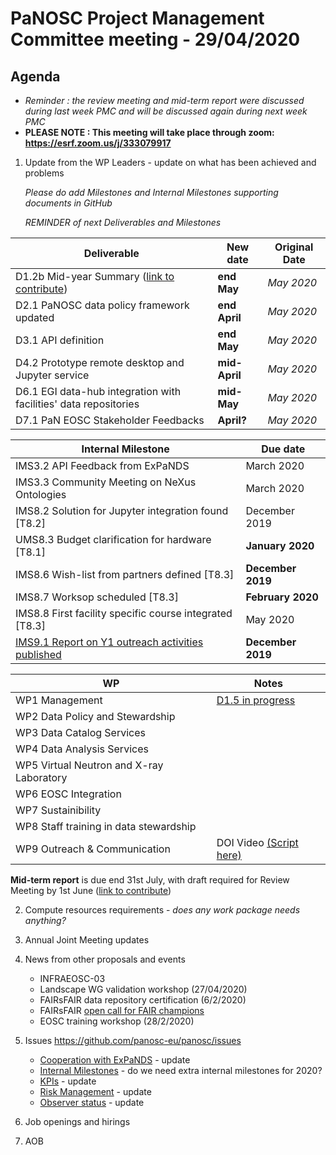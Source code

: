 PaNOSC Project Management Committee meeting - 29/04/2020 
========================================================

Agenda
------	
* *Reminder : the review meeting and mid-term report were discussed during last week PMC and will be discussed again during next week PMC*
* **PLEASE NOTE : This meeting will take place through zoom:  https://esrf.zoom.us/j/333079917**

1. Update from the WP Leaders - update on what has been achieved and problems

    *Please do add Milestones and Internal Milestones supporting documents in GitHub*

    *REMINDER of next Deliverables and Milestones* 

| Deliverable | New date | Original Date | 
| ----------- | -------- | ------------- | 
| D1.2b Mid-year Summary ([link to contribute](https://docs.google.com/document/d/1X96DtpDITHmHwcHVNgRrcMSOZyjwb9C2/edit#heading=h.gjdgxs)) | **end May** | *May 2020* | 
| D2.1 PaNOSC data policy framework updated | **end April** | *May 2020* | 
| D3.1 API definition | **end May** | *May 2020* | 
| D4.2 Prototype remote desktop and Jupyter service | **mid-April** | *May 2020* |  
| D6.1 EGI data-hub integration with facilities' data repositories | **mid-May** | *May 2020* | 
| D7.1 PaN EOSC Stakeholder Feedbacks | **April?** | *May 2020* | 

| Internal Milestone | Due date |
| ------------------ | -------- |
| IMS3.2 API Feedback from ExPaNDS | March 2020 |
| IMS3.3 Community Meeting on NeXus Ontologies | March 2020 |
| IMS8.2 Solution for Jupyter integration found [T8.2] | December 2019 |
| UMS8.3 Budget clarification for hardware [T8.1] | **January 2020** |
| IMS8.6 Wish-list from partners defined [T8.3] | **December 2019** |
| IMS8.7 Worksop scheduled [T8.3] | **February 2020** |
| IMS8.8 First facility specific course integrated [T8.3] | May 2020 |
| [IMS9.1 Report on Y1 outreach activities published](https://github.com/panosc-eu/panosc/blob/master/Submitted%20Internal%20Milestones/IMS9.1%20Report%20onf%20Y1%20outreach%20activities/IM9_V2.docx) | **December 2019** |

| WP | Notes |
| -- | ----- |
| WP1 Management | [D1.5 in progress](https://docs.google.com/document/d/1X96DtpDITHmHwcHVNgRrcMSOZyjwb9C2/edit) |
| WP2 Data Policy and Stewardship |  | 
| WP3 Data Catalog Services |  | 
| WP4 Data Analysis Services |  | 
| WP5 Virtual Neutron and X-ray Laboratory |  | 
| WP6 EOSC Integration |  | 
| WP7 Sustainibility |  | 
| WP8 Staff training in data stewardship | | 
| WP9 Outreach & Communication | DOI Video [(Script  here)](https://github.com/panosc-eu/panosc/blob/master/Work%20Packages/WP9%20Outreach%20and%20communication/DOI%20Video/DOI%20VIDEO_script_def.docx) | 

**Mid-term report** is due end 31st July, with draft required for Review Meeting by 1st June ([link to contribute](https://docs.google.com/document/d/1S0Urn-BLYVrPDjUxCEpKYHMlK3jIHEhC/edit?dls=true)) 

2. Compute resources requirements - *does any work package needs anything?*

3. Annual Joint Meeting updates

4. News from other proposals and events
    * INFRAEOSC-03
    * Landscape WG validation workshop (27/04/2020)
    * FAIRsFAIR data repository certification (6/2/2020)
    * FAIRsFAIR [open call for FAIR champions](https://www.fairsfair.eu/form/open-call-european-fair-champions)
    * EOSC training workshop (28/2/2020)

5. Issues https://github.com/panosc-eu/panosc/issues
    * [Cooperation with ExPaNDS](https://github.com/panosc-eu/panosc/issues/46) - update
    * [Internal Milestones](https://github.com/panosc-eu/panosc/issues/43) - do we need extra internal milestones for 2020?
    * [KPIs](https://github.com/panosc-eu/panosc/issues/41) - update
    * [Risk Management](https://github.com/panosc-eu/panosc/issues/25) - update
    * [Observer status](https://github.com/panosc-eu/panosc/issues/9) - update

6. Job openings and hirings

7. AOB


